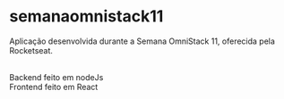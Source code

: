 # semanaomnistack11
Aplicação desenvolvida durante a Semana OmniStack 11, oferecida pela Rocketseat.</br></br>

Backend feito em nodeJs </br>
Frontend feito em React </br>

